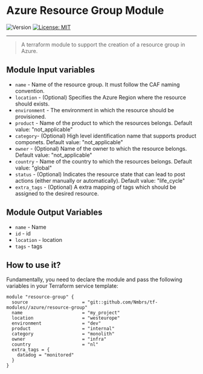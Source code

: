 # Azure Resource Group Module

<p>
  <img alt="Version" src="https://img.shields.io/badge/version-7.5.0-blue.svg" />
  <a href="LICENSE.md" target="_blank">
    <img alt="License: MIT" src="https://img.shields.io/badge/License-MIT-blue.svg" />
  </a>
</p>

---

> A terraform module to support the creation of a resource group in Azure.

## Module Input variables

- `name` - Name of the resource group. It must follow the CAF naming convention.
- `location` - (Optional) Specifies the Azure Region where the resource should exists.
- `environment` - The environment in which the resource should be provisioned.
- `product` - Name of the product to which the resources belongs. Default value: "not_applicable"
- `category`- (Optional) High level identification name that supports product componets. Default value: "not_applicable"
- `owner` - (Optional) Name of the owner to which the resource belongs. Default value: "not_applicable"
- `country` - Name of the country to which the resources belongs. Default value: "global"
- `status` - (Optional) Indicates the resource state that can lead to post actions (either manually or automatically). Default value: "life_cycle"
- `extra_tags` - (Optional) A extra mapping of tags which should be assigned to the desired resource.

## Module Output Variables

- `name` - Name
- `id` - id
- `location` - location
- `tags` - tags

## How to use it?

Fundamentally, you need to declare the module and pass the following variables in your Terraform service template:

```hcl
module "resource-group" {
  source                    = "git::github.com/Nmbrs/tf-modules//azure/resource-group"
  name                      = "my_project"
  location                  = "westeurope"
  environment               = "dev"
  product                   = "internal"
  category                  = "monolith"
  owner                     = "infra"
  country                   = "nl" 
  extra_tags = {
    datadog = "monitored"
  }
}
```
